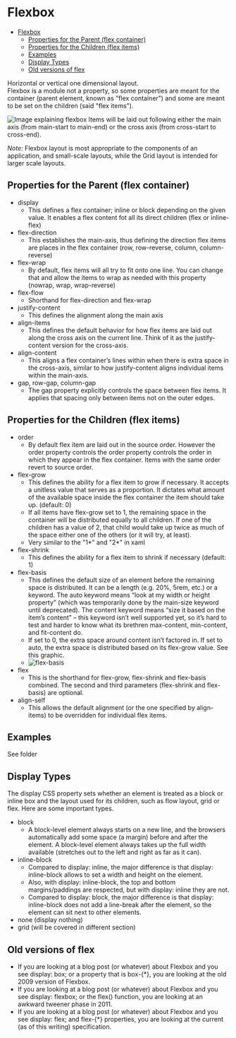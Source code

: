# Flexbox

- [Flexbox](#flexbox)
  - [Properties for the Parent (flex container)](#properties-for-the-parent-flex-container)
  - [Properties for the Children (flex items)](#properties-for-the-children-flex-items)
  - [Examples](#examples)
  - [Display Types](#display-types)
  - [Old versions of flex](#old-versions-of-flex)

Horizontal or vertical one dimensional layout.  
Flexbox is a module not a property, so some properties are meant for the container (parent element, known as "flex container") and some are meant to be set on the children (said "flex items").

![Image explaining flexbox](https://css-tricks.com/wp-content/uploads/2018/11/00-basic-terminology.svg)
Items will be laid out following either the main axis (from main-start to main-end) or the cross axis (from cross-start to cross-end).

*Note:* Flexbox layout is most appropriate to the components of an application, and small-scale layouts, while the Grid layout is intended for larger scale layouts.

## Properties for the Parent (flex container)

- display
  - This defines a flex container; inline or block depending on the given value. It enables a flex content fot all its direct children (flex or inline-flex)
- flex-direction
  - This establishes the main-axis, thus defining the direction flex items are places in the flex container (row, row-reverse, column, column-reverse)
- flex-wrap
  - By default, flex items will all try to fit onto one line. You can change that and allow the items to wrap as needed with this property (nowrap, wrap, wrap-reverse)
- flex-flow
  - Shorthand for flex-direction and flex-wrap
- justify-content
  - This defines the alignment along the main axis
- align-items
  - This defines the default behavior for how flex items are laid out along the cross axis on the current line. Think of it as the justify-content version for the cross-axis.
- align-content
  - This aligns a flex container’s lines within when there is extra space in the cross-axis, similar to how justify-content aligns individual items within the main-axis.
- gap, row-gap, column-gap
  - The gap property explicitly controls the space between flex items. It applies that spacing only between items not on the outer edges.

## Properties for the Children (flex items)

- order
  - By default flex item are laid out in the source order. However the order property controls the order property controls the order in which they appear in the flex container. Items with the same order revert to source order.
- flex-grow
  - This defines the ability for a flex item to grow if necessary. It accepts a unitless value that serves as a proportion. It dictates what amount of the available space inside the flex container the item should take up. (default: 0)
  - If all items have flex-grow set to 1, the remaining space in the container will be distributed equally to all children. If one of the children has a value of 2, that child would take up twice as much of the space either one of the others (or it will try, at least).
  - Very similar to the "1*" and "2*" in xaml
- flex-shrink
  - This defines the ability for a flex item to shrink if necessary (default: 1)
- flex-basis
  - This defines the default size of an element before the remaining space is distributed. It can be a length (e.g. 20%, 5rem, etc.) or a keyword. The auto keyword means “look at my width or height property” (which was temporarily done by the main-size keyword until deprecated). The content keyword means “size it based on the item’s content” – this keyword isn’t well supported yet, so it’s hard to test and harder to know what its brethren max-content, min-content, and fit-content do.
  - If set to 0, the extra space around content isn’t factored in. If set to auto, the extra space is distributed based on its flex-grow value. See this graphic.
  - ![flex-basis](https://www.w3.org/TR/css-flexbox-1/images/rel-vs-abs-flex.svg)
- flex
  - This is the shorthand for flex-grow, flex-shrink and flex-basis combined. The second and third parameters (flex-shrink and flex-basis) are optional.
- align-self
  - This allows the default alignment (or the one specified by align-items) to be overridden for individual flex items.

## Examples

See folder

## Display Types

The display CSS property sets whether an element is treated as a block or inline box and the layout used for its children, such as flow layout, grid or flex. Here are some important types.

- block
  - A block-level element always starts on a new line, and the browsers automatically add some space (a margin) before and after the element. A block-level element always takes up the full width available (stretches out to the left and right as far as it can).
- inline-block
  - Compared to display: inline, the major difference is that display: inline-block allows to set a width and height on the element.
  - Also, with display: inline-block, the top and bottom margins/paddings are respected, but with display: inline they are not.
  - Compared to display: block, the major difference is that display: inline-block does not add a line-break after the element, so the element can sit next to other elements.
- none (display nothing)
- grid (will  be covered in different section)

## Old versions of flex

- If you are looking at a blog post (or whatever) about Flexbox and you see display: box; or a property that is box-{*}, you are looking at the old 2009 version of Flexbox.
- If you are looking at a blog post (or whatever) about Flexbox and you see display: flexbox; or the flex() function, you are looking at an awkward tweener phase in 2011.
- If you are looking at a blog post (or whatever) about Flexbox and you see display: flex; and flex-{*} properties, you are looking at the current (as of this writing) specification.
